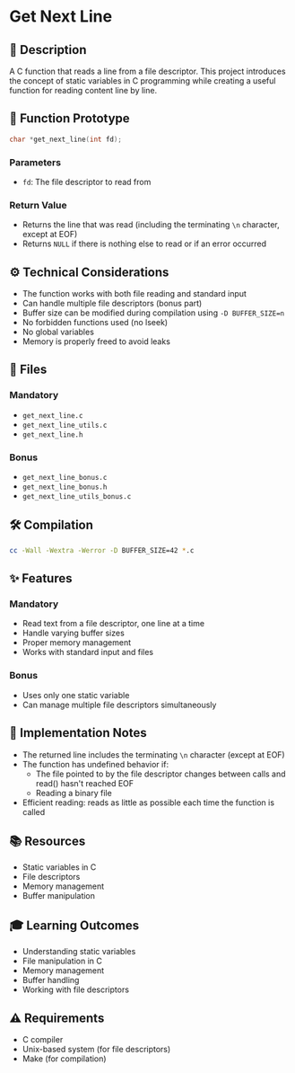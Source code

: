 # Get Next Line

## 📝 Description
A C function that reads a line from a file descriptor. This project introduces the concept of static variables in C programming while creating a useful function for reading content line by line.

## 🎯 Function Prototype
```c
char *get_next_line(int fd);
```

### Parameters
- `fd`: The file descriptor to read from

### Return Value
- Returns the line that was read (including the terminating `\n` character, except at EOF)
- Returns `NULL` if there is nothing else to read or if an error occurred

## ⚙️ Technical Considerations
- The function works with both file reading and standard input
- Can handle multiple file descriptors (bonus part)
- Buffer size can be modified during compilation using `-D BUFFER_SIZE=n`
- No forbidden functions used (no lseek)
- No global variables
- Memory is properly freed to avoid leaks

## 📁 Files
### Mandatory
- `get_next_line.c`
- `get_next_line_utils.c`
- `get_next_line.h`

### Bonus
- `get_next_line_bonus.c`
- `get_next_line_bonus.h`
- `get_next_line_utils_bonus.c`

## 🛠️ Compilation
```bash
cc -Wall -Wextra -Werror -D BUFFER_SIZE=42 *.c
```

## ✨ Features
### Mandatory
- Read text from a file descriptor, one line at a time
- Handle varying buffer sizes
- Proper memory management
- Works with standard input and files

### Bonus
- Uses only one static variable
- Can manage multiple file descriptors simultaneously

## 🚨 Implementation Notes
- The returned line includes the terminating `\n` character (except at EOF)
- The function has undefined behavior if:
  - The file pointed to by the file descriptor changes between calls and read() hasn't reached EOF
  - Reading a binary file
- Efficient reading: reads as little as possible each time the function is called

## 📚 Resources
- Static variables in C
- File descriptors
- Memory management
- Buffer manipulation

## 🎓 Learning Outcomes
- Understanding static variables
- File manipulation in C
- Memory management
- Buffer handling
- Working with file descriptors

## ⚠️ Requirements
- C compiler
- Unix-based system (for file descriptors)
- Make (for compilation)
